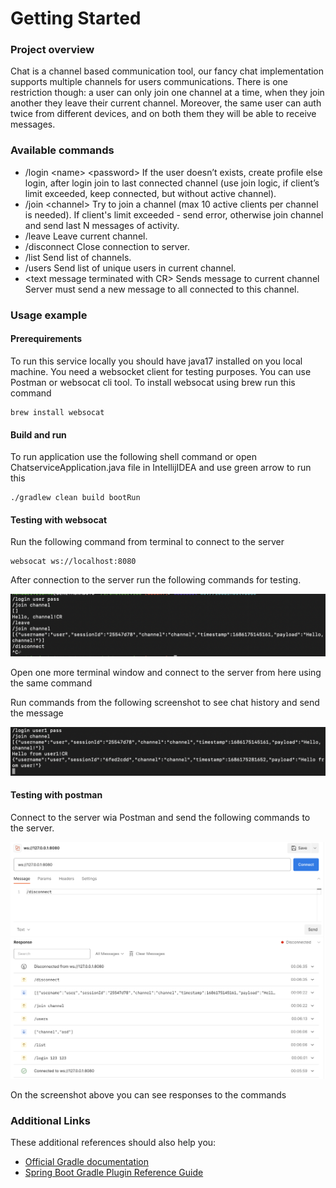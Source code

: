 # Getting Started

### Project overview
Chat is a channel based communication tool, our fancy chat implementation supports multiple channels for users communications. There is one restriction though: a user can only join one channel at a time, when they join another they leave their current channel. Moreover, the same user can auth twice from different devices, and on both them they will be able to receive messages.

### Available commands

* /login \<name\> \<password\>
If the user doesn’t exists, create profile else login, after login join to last connected
channel (use join logic, if client’s limit exceeded, keep connected, but without active
channel).
* /join \<channel\>
Try to join a channel (max 10 active clients per channel is needed). If client's limit
exceeded - send error, otherwise join channel and send last N messages of activity.
* /leave 
Leave current channel.
* /disconnect
Close connection to server.
* /list
Send list of channels.
* /users
Send list of unique users in current channel.
* \<text message terminated with CR\>
Sends message to current channel Server must send a new message to all connected to
this channel.

### Usage example

#### Prerequirements

To run this service locally you should have java17 installed on you local machine. You need a websocket client for testing purposes. You can use Postman or websocat cli tool. To install websocat using brew run this command
```shell
brew install websocat
```

#### Build and run

To run application use the following shell command or open ChatserviceApplication.java file in IntellijIDEA and use green arrow to run this

```shell
./gradlew clean build bootRun
```

#### Testing with websocat

Run the following command from terminal to connect to the server

```shell
websocat ws://localhost:8080
```

After connection to the server run the following commands for testing.

![First user](docs/websocat_usage_example.png)

Open one more terminal window and connect to the server from here using the same command

Run commands from the following screenshot to see chat history and send the message

![Second user](docs/websocat_usage_example_2.png)

#### Testing with postman

Connect to the server wia Postman and send the following commands to the server.

![Postman user](docs/Postman_usage_example.png)

On the screenshot above you can see responses to the commands

### Additional Links
These additional references should also help you:

* [Official Gradle documentation](https://docs.gradle.org)
* [Spring Boot Gradle Plugin Reference Guide](https://docs.spring.io/spring-boot/docs/3.1.0/gradle-plugin/reference/html/)

